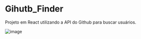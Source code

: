 # Gihutb_Finder
Projeto em React utilizando a API do Github para buscar usuários.



![image](https://user-images.githubusercontent.com/78447989/224491364-1b4c1146-2d47-4186-8bc4-aa40c19b35fd.png)




